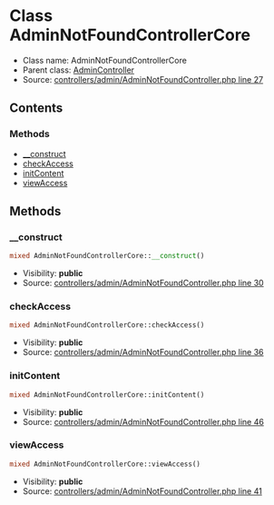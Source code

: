 Class AdminNotFoundControllerCore
=====================





* Class name: AdminNotFoundControllerCore
* Parent class: [AdminController](class.AdminControllerCore.md)
* Source: [controllers/admin/AdminNotFoundController.php line 27](https://github.com/PrestaShop/PrestaShop/blob/1.6.0.3/controllers/admin/AdminNotFoundController.php#L27)


Contents
--------



### Methods

* [__construct](#method-__construct)
* [checkAccess](#method-checkAccess)
* [initContent](#method-initContent)
* [viewAccess](#method-viewAccess)






Methods
-------


### <a name="method-__construct"></a>__construct

```php
mixed AdminNotFoundControllerCore::__construct()
```





* Visibility: **public**
* Source: [controllers/admin/AdminNotFoundController.php line 30](https://github.com/PrestaShop/PrestaShop/blob/1.6.0.3/controllers/admin/AdminNotFoundController.php#L30)




### <a name="method-checkAccess"></a>checkAccess

```php
mixed AdminNotFoundControllerCore::checkAccess()
```





* Visibility: **public**
* Source: [controllers/admin/AdminNotFoundController.php line 36](https://github.com/PrestaShop/PrestaShop/blob/1.6.0.3/controllers/admin/AdminNotFoundController.php#L36)




### <a name="method-initContent"></a>initContent

```php
mixed AdminNotFoundControllerCore::initContent()
```





* Visibility: **public**
* Source: [controllers/admin/AdminNotFoundController.php line 46](https://github.com/PrestaShop/PrestaShop/blob/1.6.0.3/controllers/admin/AdminNotFoundController.php#L46)




### <a name="method-viewAccess"></a>viewAccess

```php
mixed AdminNotFoundControllerCore::viewAccess()
```





* Visibility: **public**
* Source: [controllers/admin/AdminNotFoundController.php line 41](https://github.com/PrestaShop/PrestaShop/blob/1.6.0.3/controllers/admin/AdminNotFoundController.php#L41)




